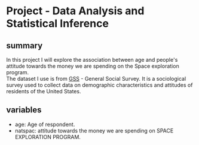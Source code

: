 Project - Data Analysis and Statistical Inference
====
## summary
In this project I will explore the association between age and people's attitude towards the money we are spending on the Space exploration program.  
The dataset I use is from [GSS]( http://publicdata.norc.org:41000/gssbeta/faqs.html#10) - General Social Survey. It is a sociological survey used to collect data on demographic characteristics and attitudes of residents of the United States.

## variables
* age: Age of respondent. 
* natspac: attitude towards the money we are spending on SPACE EXPLORATION PROGRAM.  

